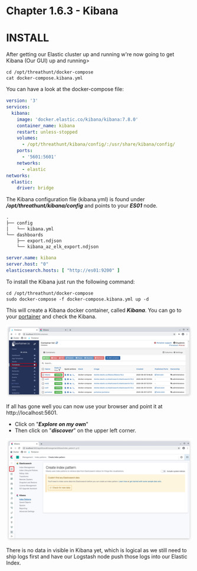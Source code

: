 #   Chapter 1.6.3 - Kibana

INSTALL
====

After getting our Elastic cluster up and running w're now going to get Kibana (Our GUI) up and running>

```code
cd /opt/threathunt/docker-compose
cat docker-compose.kibana.yml
```

You can have a look at the docker-compose file:

```yaml 
version: '3'
services:
  kibana:
    image: 'docker.elastic.co/kibana/kibana:7.8.0'
    container_name: kibana
    restart: unless-stopped
    volumes:
      - /opt/threathunt/kibana/config/:/usr/share/kibana/config/
    ports:
      - '5601:5601'
    networks:
      - elastic
networks:
  elastic:
    driver: bridge
```

The Kibana configuration file (kibana.yml) is found under ***/opt/threathunt/kibana/config*** and points to your ***ES01*** node.  

```code
.  
├── config  
│   └── kibana.yml
└── dashboards 
    ├── export.ndjson  
    └── kibana_az_elk_export.ndjson  
```

```yaml
server.name: kibana
server.host: "0"
elasticsearch.hosts: [ "http://es01:9200" ]
```

To install the Kibana just run the following command:

```code
cd /opt/threathunt/docker-compose
sudo docker-compose -f docker-compose.kibana.yml up -d
```

This will create a Kibana docker container, called ***Kibana***. You can go to your [portainer](http://localhost:9000) and check the Kibana.

![Screenshot command](./assets/04-KibanaUp.jpg)

If all has gone well you can now use your browser and point it at http://localhost:5601.  

- Click on "***Explore on my own***"
- Then click on "***discover***" on the upper left corner.

![Screenshot command](./assets/04-KibanaGUI.jpg)

There is no data in visible in Kibana yet, which is logical as we still need to ship logs first and have our Logstash node push those logs into our Elastic Index.